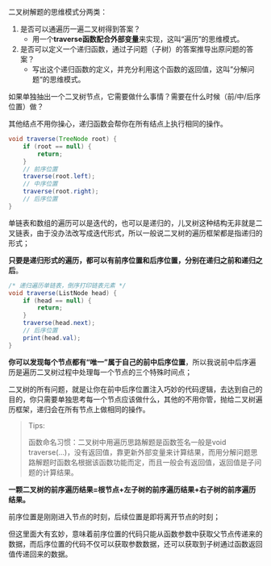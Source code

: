 二叉树解题的思维模式分两类：

1. 是否可以通遍历一遍二叉树得到答案？
   - 用一个**traverse函数配合外部变量**来实现，这叫“遍历”的思维模式。
2. 是否可以定义一个递归函数，通过子问题（子树）的答案推导出原问题的答案？
   - 写出这个递归函数的定义，并充分利用这个函数的返回值，这叫”分解问题“的思维模式。



如果单独抽出一个二叉树节点，它需要做什么事情？需要在什么时候（前/中/后序位置）做？

其他结点不用你操心，递归函数会帮你在所有结点上执行相同的操作。

```java
void traverse(TreeNode root) {
    if (root == null) {
        return;
    }
    // 前序位置
    traverse(root.left);
    // 中序位置
    traverse(root.right);
    // 后序位置
}
```



单链表和数组的遍历可以是迭代的，也可以是递归的，儿叉树这种结构无非就是二叉链表，由于没办法改写成迭代形式，所以一般说二叉树的遍历框架都是指递归的形式；

**只要是递归形式的遍历，都可以有前序位置和后序位置，分别在递归之前和递归之后**。

```java
/* 递归遍历单链表，倒序打印链表元素 */
void traverse(ListNode head) {
    if (head == null) {
        return;
    }
    traverse(head.next);
    // 后序位置
    print(head.val);
}
```

**你可以发现每个节点都有“唯一”属于自己的前中后序位置**，所以我说前中后序遍历是遍历二叉树过程中处理每一个节点的三个特殊时间点；

二叉树的所有问题，就是让你在前中后序位置注入巧妙的代码逻辑，去达到自己的目的，你只需要单独思考每一个节点应该做什么，其他的不用你管，抛给二叉树遍历框架，递归会在所有节点上做相同的操作。

> Tips:
>
> 函数命名习惯：二叉树中用遍历思路解题是函数签名一般是void traverse(...)，没有返回值，靠更新外部变量来计算结果，而用分解问题思路解题时函数名根据该函数功能而定，而且一般会有返回值，返回值是子问题的计算结果。



**一颗二叉树的前序遍历结果=根节点+左子树的前序遍历结果+右子树的前序遍历结果。**



前序位置是刚刚进入节点的时刻，后续位置是即将离开节点的时刻；

但这里面大有玄妙，意味着前序位置的代码只能从函数参数中获取父节点传递来的数据，而后序位置的代码不仅可以获取参数数据，还可以获取到子树通过函数返回值传递回来的数据。



